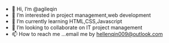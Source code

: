 - 👋 Hi, I’m @agileqin
- 👀 I’m interested in project management,web development
- 🌱 I’m currently learning HTML,CSS,Javascript
- 💞️ I’m looking to collaborate on IT project management
- 📫 How to reach me ...email me by hellenqin009@outlook.com

<!---
agileqin/agileqin is a ✨ special ✨ repository because its `README.md` (this file) appears on your GitHub profile.
You can click the Preview link to take a look at your changes.
--->
